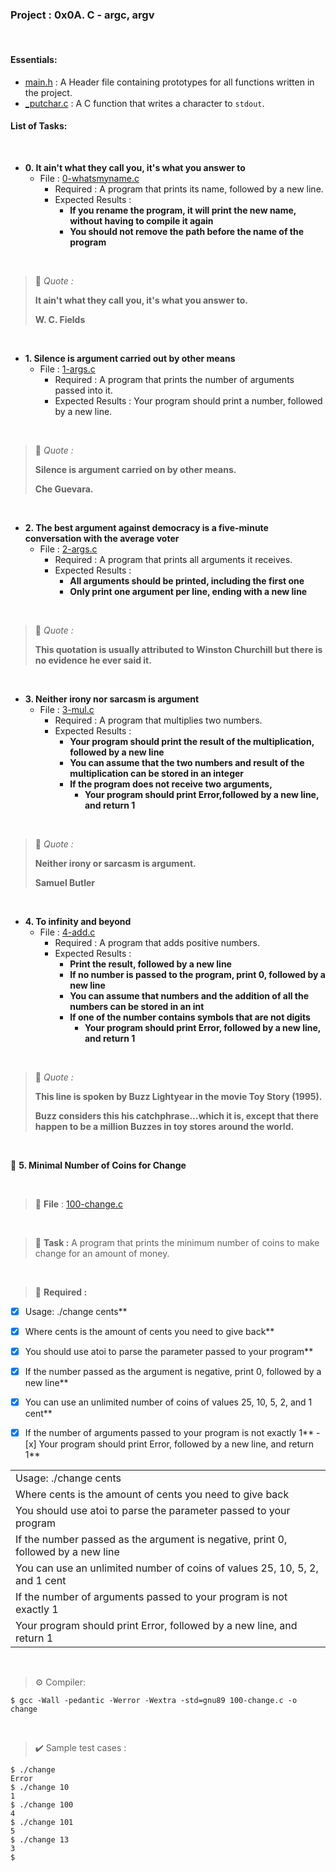 <h3>Project : 0x0A. C - argc, argv</h3>
<br>

<h4>Essentials:</h4>

* [main.h](./main.h) : A Header file containing prototypes for all functions written in the project.
* [_putchar.c](./_putchar.c) : A C function that writes a character to `stdout`.

<h4>List of Tasks:</h4>
<br>

* **0. It ain't what they call you, it's what you answer to**
  * File : [0-whatsmyname.c](./0-whatsmyname.c)
    * Required : A program that prints its name, followed by a new line.
    * Expected Results : 
      * **If you rename the program, it will print the new name, without having to compile it again**
      * **You should not remove the path before the name of the program**

<br>

> 💬 *Quote :*
> 
> **It ain't what they call you, it's what you answer to.**
>
> **W. C. Fields**

<br>

* **1. Silence is argument carried out by other means**
  * File : [1-args.c](./1-args.c)
    * Required : A program that prints the number of arguments passed into it.
    * Expected Results : Your program should print a number, followed by a new line.

<br>
   
> 💬 *Quote :*
> 
> **Silence is argument carried on by other means.**
>
> **Che Guevara.**

<br>
  
* **2. The best argument against democracy is a five-minute conversation with the average voter**
  * File : [2-args.c](./2-args.c)
    * Required : A program that prints all arguments it receives.
    * Expected Results : 
      * **All arguments should be printed, including the first one**
      * **Only print one argument per line, ending with a new line**

<br>

> 💬 *Quote :*
> 
> **This quotation is usually attributed to Winston Churchill but there is no evidence he ever said it.**

<br>
  
* **3. Neither irony nor sarcasm is argument**
  * File : [3-mul.c](./3-mul.c)
    * Required : A program that multiplies two numbers.
    * Expected Results : 
      * **Your program should print the result of the multiplication, followed by a new line**
      * **You can assume that the two numbers and result of the multiplication can be stored in an integer**
      * **If the program does not receive two arguments,**
        * **Your program should print Error,followed by a new line, and return 1**

<br>

> 💬 *Quote :*
> 
> **Neither irony or sarcasm is argument.**
>
> **Samuel Butler**

<br>

* **4. To infinity and beyond**
  * File : [4-add.c](./4-add.c)
    * Required : A program that adds positive numbers.
    * Expected Results : 
      * **Print the result, followed by a new line**
      * **If no number is passed to the program, print 0, followed by a new line**
      * **You can assume that numbers and the addition of all the numbers can be stored in an int**
      * **If one of the number contains symbols that are not digits**
        * **Your program should print Error, followed by a new line, and return 1**

<br>

> 💬 *Quote :*
> 
> **This line is spoken by Buzz Lightyear in the movie Toy Story (1995).**
> 
> **Buzz considers this his catchphrase…which it is, except that there happen to be a million Buzzes in toy stores around the world.**


<br>
  
📁 **5. Minimal Number of Coins for Change**

<br>

> 💾 **File** : [100-change.c](./100-change.c)

<br>

> 📑 **Task :** A program that prints the minimum number of coins to make change for an amount of money.

<br>

> 📝 **Required :**
       
- [x] Usage: ./change cents**
- [x] Where cents is the amount of cents you need to give back**
- [x] You should use atoi to parse the parameter passed to your program**
- [x] If the number passed as the argument is negative, print 0, followed by a new line**
- [x] You can use an unlimited number of coins of values 25, 10, 5, 2, and 1 cent**
- [x] If the number of arguments passed to your program is not exactly 1**
      - [x] Your program should print Error, followed by a new line, and return 1**


|  |
| ----------- |
| Usage: ./change cents | 
| Where cents is the amount of cents you need to give back |
| You should use atoi to parse the parameter passed to your program | 
| If the number passed as the argument is negative, print 0, followed by a new line |
| You can use an unlimited number of coins of values 25, 10, 5, 2, and 1 cent | 
| If the number of arguments passed to your program is not exactly 1 |
|Your program should print Error, followed by a new line, and return 1 |


<br>

> ⚙️ Compiler:

```
$ gcc -Wall -pedantic -Werror -Wextra -std=gnu89 100-change.c -o change
```

<br>

> ✔️ Sample test cases :

```
$ ./change 
Error
$ ./change 10
1
$ ./change 100
4
$ ./change 101
5
$ ./change 13
3
$
```

